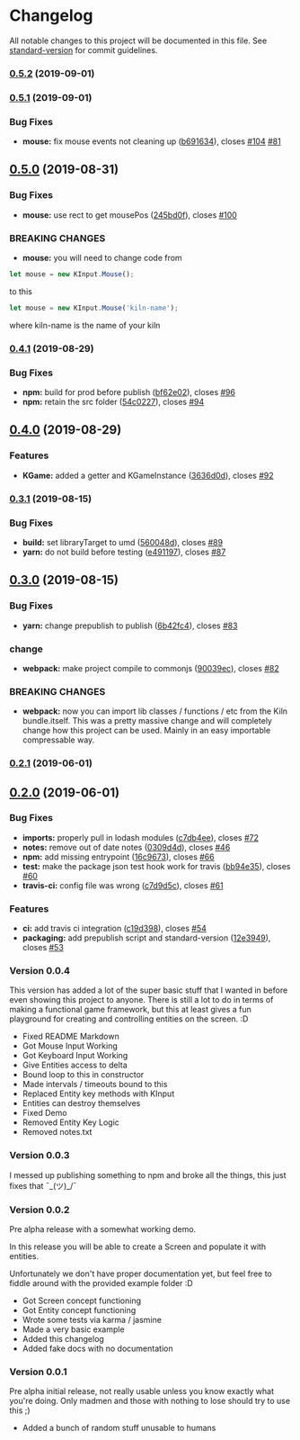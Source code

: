 # Changelog

All notable changes to this project will be documented in this file. See [standard-version](https://github.com/conventional-changelog/standard-version) for commit guidelines.

### [0.5.2](https://github.com/codymikol/game-kiln/compare/v0.5.1...v0.5.2) (2019-09-01)



### [0.5.1](https://github.com/codymikol/game-kiln/compare/v0.5.0...v0.5.1) (2019-09-01)


### Bug Fixes

* **mouse:** fix mouse events not cleaning up ([b691634](https://github.com/codymikol/game-kiln/commit/b691634)), closes [#104](https://github.com/codymikol/game-kiln/issues/104) [#81](https://github.com/codymikol/game-kiln/issues/81)



## [0.5.0](https://github.com/codymikol/game-kiln/compare/v0.4.1...v0.5.0) (2019-08-31)


### Bug Fixes

* **mouse:** use rect to get mousePos ([245bd0f](https://github.com/codymikol/game-kiln/commit/245bd0f)), closes [#100](https://github.com/codymikol/game-kiln/issues/100)


### BREAKING CHANGES

* **mouse:** you will need to change code from

```javascript
let mouse = new KInput.Mouse();
```

to this

```javascript
let mouse = new KInput.Mouse('kiln-name');
```

where kiln-name is the name of your kiln



### [0.4.1](https://github.com/codymikol/game-kiln/compare/v0.4.0...v0.4.1) (2019-08-29)


### Bug Fixes

* **npm:** build for prod before publish ([bf62e02](https://github.com/codymikol/game-kiln/commit/bf62e02)), closes [#96](https://github.com/codymikol/game-kiln/issues/96)
* **npm:** retain the src folder ([54c0227](https://github.com/codymikol/game-kiln/commit/54c0227)), closes [#94](https://github.com/codymikol/game-kiln/issues/94)



## [0.4.0](https://github.com/codymikol/game-kiln/compare/v0.3.1...v0.4.0) (2019-08-29)


### Features

* **KGame:** added a getter and KGameInstance ([3636d0d](https://github.com/codymikol/game-kiln/commit/3636d0d)), closes [#92](https://github.com/codymikol/game-kiln/issues/92)



### [0.3.1](https://github.com/codymikol/game-kiln/compare/v0.3.0...v0.3.1) (2019-08-15)


### Bug Fixes

* **build:** set libraryTarget to umd ([560048d](https://github.com/codymikol/game-kiln/commit/560048d)), closes [#89](https://github.com/codymikol/game-kiln/issues/89)
* **yarn:** do not build before testing ([e491197](https://github.com/codymikol/game-kiln/commit/e491197)), closes [#87](https://github.com/codymikol/game-kiln/issues/87)



## [0.3.0](https://github.com/codymikol/game-kiln/compare/v0.2.1...v0.3.0) (2019-08-15)


### Bug Fixes

* **yarn:** change prepublish to publish ([6b42fc4](https://github.com/codymikol/game-kiln/commit/6b42fc4)), closes [#83](https://github.com/codymikol/game-kiln/issues/83)


### change

* **webpack:** make project compile to commonjs ([90039ec](https://github.com/codymikol/game-kiln/commit/90039ec)), closes [#82](https://github.com/codymikol/game-kiln/issues/82)


### BREAKING CHANGES

* **webpack:** now you can import lib classes /
functions / etc from the Kiln bundle.itself.
This was a pretty massive change and will
completely change how this project can be used.
Mainly in an easy importable compressable way.



### [0.2.1](https://github.com/codymikol/game-kiln/compare/v0.2.0...v0.2.1) (2019-06-01)



## [0.2.0](https://github.com/codymikol/game-kiln/compare/v0.0.4...v0.2.0) (2019-06-01)


### Bug Fixes

* **imports:** properly pull in lodash modules ([c7db4ee](https://github.com/codymikol/game-kiln/commit/c7db4ee)), closes [#72](https://github.com/codymikol/game-kiln/issues/72)
* **notes:** remove out of date notes ([0309d4d](https://github.com/codymikol/game-kiln/commit/0309d4d)), closes [#46](https://github.com/codymikol/game-kiln/issues/46)
* **npm:** add missing entrypoint ([16c9673](https://github.com/codymikol/game-kiln/commit/16c9673)), closes [#66](https://github.com/codymikol/game-kiln/issues/66)
* **test:** make the package json test hook work for travis ([bb94e35](https://github.com/codymikol/game-kiln/commit/bb94e35)), closes [#60](https://github.com/codymikol/game-kiln/issues/60)
* **travis-ci:** config file was wrong ([c7d9d5c](https://github.com/codymikol/game-kiln/commit/c7d9d5c)), closes [#61](https://github.com/codymikol/game-kiln/issues/61)


### Features

* **ci:** add travis ci integration ([c19d398](https://github.com/codymikol/game-kiln/commit/c19d398)), closes [#54](https://github.com/codymikol/game-kiln/issues/54)
* **packaging:** add prepublish script and standard-version ([12e3949](https://github.com/codymikol/game-kiln/commit/12e3949)), closes [#53](https://github.com/codymikol/game-kiln/issues/53)




### Version 0.0.4

This version has added a lot of the super basic stuff that I wanted in before even showing this project to anyone. There is still a lot to do in terms of making a functional game framework, but this at least gives a fun playground for creating and controlling entities on the screen. :D

* Fixed README Markdown
* Got Mouse Input Working
* Got Keyboard Input Working
* Give Entities access to delta
* Bound loop to this in constructor
* Made intervals / timeouts bound to this
* Replaced Entity key methods with KInput
* Entities can destroy themselves
* Fixed Demo
* Removed Entity Key Logic
* Removed notes.txt

### Version 0.0.3

I messed up publishing something to npm and broke all the things, this just fixes that ¯\_(ツ)_/¯ 

### Version 0.0.2

Pre alpha release with a somewhat working demo. 

In this release you will be able to create a Screen and populate it with entities. 

Unfortunately we don't have proper documentation yet, but feel free to fiddle around with the provided example folder :D

* Got Screen concept functioning
* Got Entity concept functioning
* Wrote some tests via karma / jasmine
* Made a very basic example
* Added this changelog
* Added fake docs with no documentation

### Version 0.0.1

Pre alpha initial release, not really usable unless you know exactly what you're doing. Only madmen and those with nothing to lose should try to use this ;)

* Added a bunch of random stuff unusable to humans
